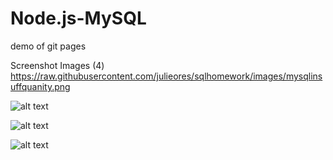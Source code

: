 # Node.js-MySQL
demo of git pages


Screenshot Images (4)
https://raw.githubusercontent.com/julieores/sqlhomework/images/mysqlinsuffquanity.png

![alt text](https://raw.githubusercontent.com/julieores/sqlhomework/images/mysqlinvupdate.png)

![alt text](https://raw.githubusercontent.com/julieores/sqlhomework/images/mysqlpurchase.png)

![alt text](https://raw.githubusercontent.com/julieores/sqlhomework/images/mysqltable.png)
